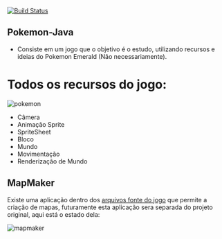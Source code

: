 [![Build Status](https://i.imgur.com/nCjjobW.png)](https://github.com/Nonopichy/Pokemon-Java/raw/main/build/Pokemon-Java.jar)
## Pokemon-Java
* Consiste em um jogo que o objetivo é o estudo, utilizando recursos e ideias do Pokemon Emerald (Não necessariamente).

# Todos os recursos do jogo: 
![pokemon](https://media.discordapp.net/attachments/820376654723285012/879770470998765568/unknown.png?width=578&height=480)
- Câmera
- Animação Sprite
- SpriteSheet
- Bloco
- Mundo
- Movimentação
- Renderização de Mundo

## MapMaker
 Existe uma aplicação dentro dos [arquivos fonte do jogo](https://github.com/Nonopichy/Pokemon-Java/tree/main/src/move/nowars/corporation/MapMaker) que permite a criação de mapas, futuramente esta aplicação sera separada do projeto original, aqui está o estado dela:

![mapmaker](https://cdn.discordapp.com/attachments/820376654723285012/880191674339450971/unknown.png)
